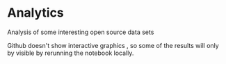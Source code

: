 # Analytics
Analysis of some interesting open source data sets


Github doesn't show interactive graphics , so some of the results will only by visible by rerunning the notebook locally.
